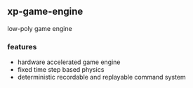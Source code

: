 ## xp-game-engine
low-poly game engine

### features
 - hardware accelerated game engine
 - fixed time step based physics
 - deterministic recordable and replayable command system
